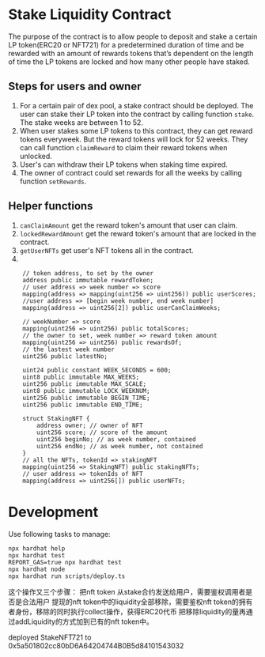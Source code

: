 # Stake Liquidity Contract

The purpose of the contract is to allow people to deposit and stake a certain LP token(ERC20 or NFT721) for a predetermined duration of time and be rewarded with an amount of rewards tokens that’s dependent on the length of time the LP tokens are locked and how many other people have staked.

## Steps for users and owner

1. For a certain pair of dex pool, a stake contract should be deployed. The user can stake their LP token into the contract by calling function `stake`. The stake weeks are between 1 to 52.
2. When user stakes some LP tokens to this contract, they can get reward tokens everyweek. But the reward tokens will lock for 52 weeks. They can call function `claimReward` to claim their reward tokens when unlocked.
3. User's can withdraw their LP tokens when staking time expired.
4. The owner of contract could set rewards for all the weeks by calling function `setRewards`.

## Helper functions
1. `canClaimAmount` get the reward token's amount that user can claim.
2. `lockedRewardAmount` get the reward token's amount that are locked in the contract.
3. `getUserNFTs` get user's NFT tokens all in the contract.
4. 
```shell
    // token address, to set by the owner
    address public immutable rewardToken;
    // user address => week number => score
    mapping(address => mapping(uint256 => uint256)) public userScores;
    //user address => [begin week number, end week number]
    mapping(address => uint256[2]) public userCanClaimWeeks;

    // weekNumber => score
    mapping(uint256 => uint256) public totalScores;
    // the owner to set, week number => reward token amount
    mapping(uint256 => uint256) public rewardsOf;
    // the lastest week number
    uint256 public latestNo;

    uint24 public constant WEEK_SECONDS = 600;
    uint8 public immutable MAX_WEEKS;
    uint256 public immutable MAX_SCALE;
    uint8 public immutable LOCK_WEEKNUM;
    uint256 public immutable BEGIN_TIME;
    uint256 public immutable END_TIME;

    struct StakingNFT {
        address owner; // owner of NFT
        uint256 score; // score of the amount
        uint256 beginNo; // as week number, contained
        uint256 endNo; // as week number, not contained
    }
    // all the NFTs, tokenId => stakingNFT
    mapping(uint256 => StakingNFT) public stakingNFTs;
    // user address => tokenIds of NFT
    mapping(address => uint256[]) public userNFTs;
```


# Development
Use following tasks to manage:
```shell
npx hardhat help
npx hardhat test
REPORT_GAS=true npx hardhat test
npx hardhat node
npx hardhat run scripts/deploy.ts
```

这个操作又三个步骤：
把nft token 从stake合约发送给用户，需要鉴权调用者是否是合法用户
提现的nft token中的liquidity全部移除，需要鉴权nft token的拥有者身份，移除的同时执行collect操作，获得ERC20代币
把移除liquidity的量再通过addLiquidity的方式加到已有的nft token中。

deployed StakeNFT721 to 0x5a501802cc80bD6A64204744B0B5d84101543032